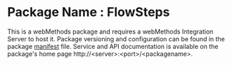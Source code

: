 # Package Name : FlowSteps
This is a webMethods package and requires a webMethods Integration Server to host it. Package versioning and configuration can be found in the package [manifest](./FlowSteps/manifest.v3) file. Service and API documentation is available on the package's home page http://&lt;server&gt;:&lt;port&gt;/&lt;packagename>.